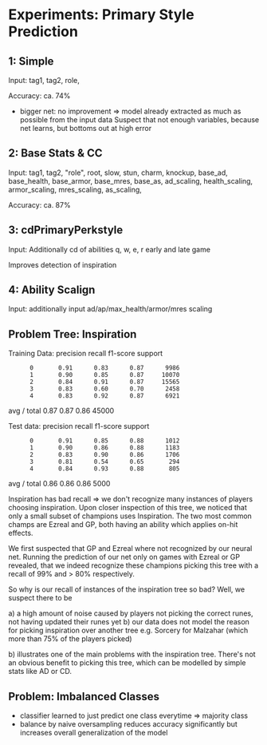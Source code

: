 # Experiments: Primary Style Prediction

## 1: Simple

Input: tag1, tag2, role, 

Accuracy: ca. 74%

* bigger net: no improvement => model already extracted as much as possible from the input data
Suspect that not enough variables, because net learns, but bottoms out at high
error

## 2: Base Stats & CC

Input: tag1, tag2, \"role\", root, slow, stun, charm, knockup, base_ad, base_health, base_armor, base_mres, base_as, ad_scaling, health_scaling, armor_scaling, mres_scaling, as_scaling,

Accuracy: ca. 87%

## 3: cdPrimaryPerkstyle

Input: Additionally cd of abilities q, w, e, r early and late game

Improves detection of inspiration


## 4: Ability Scalign

Input: additionally input ad/ap/max_health/armor/mres scaling 

## Problem Tree: Inspiration

Training Data: 
             precision    recall  f1-score   support

          0       0.91      0.83      0.87      9986
          1       0.90      0.85      0.87     10070
          2       0.84      0.91      0.87     15565
          3       0.83      0.60      0.70      2458
          4       0.83      0.92      0.87      6921

avg / total       0.87      0.87      0.86     45000

Test data:
             precision    recall  f1-score   support

          0       0.91      0.85      0.88      1012
          1       0.90      0.86      0.88      1183
          2       0.83      0.90      0.86      1706
          3       0.81      0.54      0.65       294
          4       0.84      0.93      0.88       805

avg / total       0.86      0.86      0.86      5000

Inspiration has bad recall => we don't recognize many instances
of players choosing inspiration. 
Upon closer inspection of this tree, we noticed that only a small
subset of champions uses Inspiration. The two most common champs are
Ezreal and GP, both having an ability which applies on-hit effects. 

We first suspected that GP and Ezreal where not recognized by our neural net.
Running the prediction of our net only on games with Ezreal or GP revealed, that 
we indeed recognize these champions picking this tree with a recall of 99% and
\> 80% respectively. 

So why is our recall of instances of the inspiration tree so bad?
Well, we suspect there to be 

a) a high amount of noise caused by players not picking
the correct runes, not having updated their runes yet
b) our data does not model the reason for picking inspiration over another
   tree e.g. Sorcery for Malzahar (which more than 75% of the players picked)

b) illustrates one of the main problems with the inspiration tree.
   There's not an obvious benefit to picking this tree, which can be modelled
   by simple stats like AD or CD.


## Problem: Imbalanced Classes

- classifier learned to just predict one class everytime => majority class
- balance by naive oversampling reduces accuracy significantly but increases
  overall generalization of the model